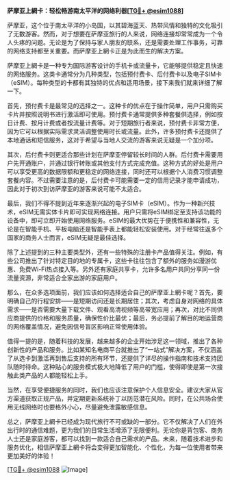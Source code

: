 **萨摩亚上網卡：轻松畅游南太平洋的网络利器[[TG💪+ @esim1088](https://t.me/s/esim1088)]**

萨摩亚，这个位于南太平洋的小岛国，以其碧海蓝天、热带风情和独特的文化吸引了无数游客。然而，对于想要在萨摩亚旅行的人来说，网络连接却常常成为一个令人头疼的问题。无论是为了保持与家人朋友的联系，还是需要处理工作事务，可靠的网络支持都至关重要。而萨摩亚上網卡正是为此而生的解决方案。

萨摩亚上網卡是一种专为国际游客设计的手机卡或流量卡，它能够提供稳定且快速的网络服务。这类卡通常分为几种类型，包括预付费卡、后付费卡以及电子SIM卡（eSIM）。每种类型的卡都有其独特的优点和适用场景，接下来我们就来详细了解一下。

首先，预付费卡是最常见的选择之一。这种卡的优点在于操作简单，用户只需购买卡片并按照说明书进行激活即可使用。预付费卡通常提供多种套餐供选择，例如按日计费、按月计费或者按流量计费等。对于短期旅行者来说，预付费卡非常方便，因为它可以根据实际需求灵活调整使用时长或流量。此外，许多预付费卡还提供了本地通话和短信服务，这对于希望与当地人交流的游客来说无疑是一个加分项。

其次，后付费卡则更适合那些计划在萨摩亚停留较长时间的人群。后付费卡需要用户先开通账户，并通过银行转账或其他支付方式完成充值。这种方式的好处是用户可以享受更高的数据限额和更稳定的网络连接，同时还可以根据个人消费习惯调整套餐内容。不过需要注意的是，后付费卡可能需要一定的信用记录才能申请成功，因此对于初次到访萨摩亚的游客来说可能不太适合。

最后，我们不得不提到近年来逐渐兴起的电子SIM卡（eSIM）。作为一种新兴技术，eSIM无需实体卡片即可实现网络连接。用户只需将eSIM绑定至支持该功能的设备中，即可立即开始使用网络服务。eSIM的最大优势在于便携性和兼容性，无论是在智能手机、平板电脑还是智能手表上都能轻松安装使用。对于经常往返多个国家的商务人士而言，eSIM无疑是最佳选择。

除了上述提到的三种主要类型外，还有一些特殊的注册卡产品值得关注。例如，有些公司推出了针对特定目的地的专属卡，这些卡往往包含了额外的服务如漫游优惠、免费Wi-Fi热点接入等。另外还有家庭共享卡，允许多名用户共同分享同一份流量资源，非常适合全家出游的家庭用户。

那么，在众多选项面前，我们应该如何选择适合自己的萨摩亚上網卡呢？首先，要明确自己的行程安排——是短期访问还是长期居住；其次，考虑自身对网络的具体需求——是否需要大量下载文件、观看高清视频等高带宽应用；再次，对比不同供应商提供的价格和服务质量，确保性价比最优；最后，务必提前了解目的地运营商的网络覆盖情况，避免因信号盲区影响正常使用体验。

值得一提的是，随着科技的发展，越来越多的企业开始涉足这一领域，推出了各种创新性的产品和服务。比如某知名电商平台就推出了“一站式”解决方案，不仅涵盖了从选卡到激活再到售后支持的所有环节，还提供了详尽的操作指南和技术支持团队随时待命。这种贴心的服务模式极大地降低了用户的门槛，使得即使是第一次接触此类产品的人都能轻松上手。

当然，在享受便捷服务的同时，我们也应该注意保护个人信息安全。建议大家从官方渠道获取正规产品，并定期更新系统补丁以防范潜在风险。同时，在公共场合使用无线网络时也要格外小心，尽量避免泄露敏感信息。

总之，萨摩亚上網卡已经成为现代旅行不可或缺的一部分。它不仅解决了人们在外出行时的通信难题，更为我们的日常生活增添了无限便利。无论你是背包客、商务人士还是家庭游客，都可以找到一款适合自己需求的产品。未来，随着技术进步和服务优化，相信萨摩亚上網卡将会变得更加智能化、个性化，为每一位使用者带来更加美好的体验！

[[TG💪+ @esim1088](https://t.me/s/esim1088) ![Image](https://i.postimg.cc/4NQfJmqS/Snipaste-2025-05-13-00-14-12.png)]
